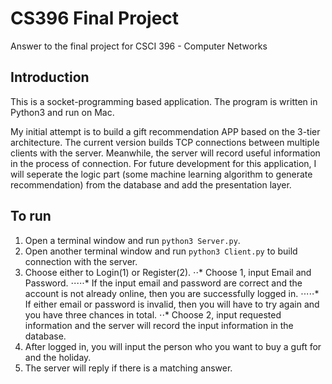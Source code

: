 # CS396 Final Project
Answer to the final project for CSCI 396 - Computer Networks

## Introduction
This is a socket-programming based application. The program is written in Python3 and run on Mac.

My initial attempt is to build a gift recommendation APP based on the 3-tier architecture. The current version builds TCP connections between multiple clients with the server. Meanwhile, the server will record useful information in the process of connection. For future development for this application, I will seperate the logic part (some machine learning algorithm to generate recommendation) from the database and add the presentation layer.

## To run
1. Open a terminal window and run `python3 Server.py`.
2. Open another terminal window and run `python3 Client.py` to build connection with the server.
3. Choose either to Login(1) or Register(2).
⋅⋅* Choose 1, input Email and Password.
⋅⋅⋅⋅⋅* If the input email and password are correct and the account is not already online, then you are successfully logged in.
⋅⋅⋅⋅⋅* If either email or password is invalid, then you will have to try again and you have three chances in total.
⋅⋅* Choose 2, input requested information and the server will record the input information in the database.
4. After logged in, you will input the person who you want to buy a guft for and the holiday.
5. The server will reply if there is a matching answer.
